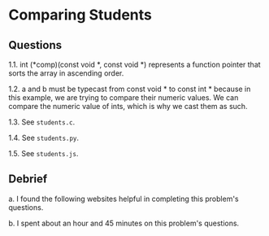 # Comparing Students

## Questions

1.1. int (*comp)(const void *, const void *) represents a function pointer that sorts the array in ascending order.

1.2. a and b must be typecast from const void * to const int * because in this example, we are trying to compare their numeric
values.  We can compare the numeric value of ints, which is why we cast them as such.


1.3. See `students.c`.

1.4. See `students.py`.

1.5. See `students.js`.

## Debrief

a. I found the following websites helpful in completing this problem's questions.

b. I spent about an hour and 45 minutes on this problem's questions.
